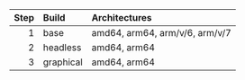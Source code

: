 | Step | Build     | Architectures |
| ---: | :----     | :------------ |
| 1    | base      | amd64, arm64, arm/v/6, arm/v/7 |
| 2    | headless  | amd64, arm64 |
| 3    | graphical | amd64, arm64 |
